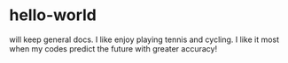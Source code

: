# hello-world
will keep general docs.
I like enjoy playing tennis and cycling. I like it most when my codes predict the future with greater accuracy!
